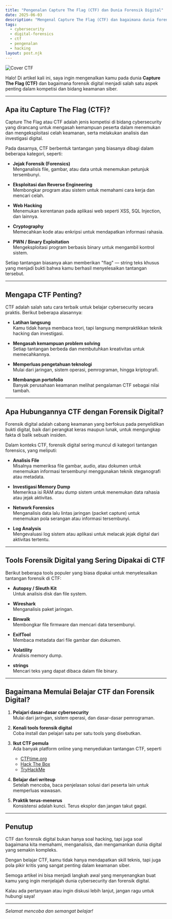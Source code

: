 ```yaml
---
title: "Pengenalan Capture The Flag (CTF) dan Dunia Forensik Digital"
date: 2025-06-03
description: "Mengenal Capture The Flag (CTF) dan bagaimana dunia forensik digital berperan dalam tantangan keamanan siber."
tags:
  - cybersecurity
  - digital-forensics
  - ctf
  - pengenalan
  - hacking
layout: post.njk
---
```


![Cover CTF](/images/Posts/ctf.jpeg)

Halo! Di artikel kali ini, saya ingin mengenalkan kamu pada dunia **Capture The Flag (CTF)** dan bagaimana forensik digital menjadi salah satu aspek penting dalam kompetisi dan bidang keamanan siber.

---

## Apa itu Capture The Flag (CTF)?

Capture The Flag atau CTF adalah jenis kompetisi di bidang cybersecurity yang dirancang untuk mengasah kemampuan peserta dalam menemukan dan mengeksploitasi celah keamanan, serta melakukan analisis dan investigasi digital.

Pada dasarnya, CTF berbentuk tantangan yang biasanya dibagi dalam beberapa kategori, seperti:

- **Jejak Forensik (Forensics)**  
  Menganalisis file, gambar, atau data untuk menemukan petunjuk tersembunyi.
  
- **Eksploitasi dan Reverse Engineering**  
  Membongkar program atau sistem untuk memahami cara kerja dan mencari celah.
  
- **Web Hacking**  
  Menemukan kerentanan pada aplikasi web seperti XSS, SQL Injection, dan lainnya.
  
- **Cryptography**  
  Memecahkan kode atau enkripsi untuk mendapatkan informasi rahasia.
  
- **PWN / Binary Exploitation**  
  Mengeksploitasi program berbasis binary untuk mengambil kontrol sistem.

Setiap tantangan biasanya akan memberikan "flag" — string teks khusus yang menjadi bukti bahwa kamu berhasil menyelesaikan tantangan tersebut.

---

## Mengapa CTF Penting?

CTF adalah salah satu cara terbaik untuk belajar cybersecurity secara praktis. Berikut beberapa alasannya:

- **Latihan langsung**  
  Kamu tidak hanya membaca teori, tapi langsung mempraktikkan teknik hacking dan investigasi.
  
- **Mengasah kemampuan problem solving**  
  Setiap tantangan berbeda dan membutuhkan kreativitas untuk memecahkannya.
  
- **Memperluas pengetahuan teknologi**  
  Mulai dari jaringan, sistem operasi, pemrograman, hingga kriptografi.
  
- **Membangun portofolio**  
  Banyak perusahaan keamanan melihat pengalaman CTF sebagai nilai tambah.

---

## Apa Hubungannya CTF dengan Forensik Digital?

Forensik digital adalah cabang keamanan yang berfokus pada penyelidikan bukti digital, baik dari perangkat keras maupun lunak, untuk mengungkap fakta di balik sebuah insiden.

Dalam konteks CTF, forensik digital sering muncul di kategori tantangan forensics, yang meliputi:

- **Analisis File**  
  Misalnya memeriksa file gambar, audio, atau dokumen untuk menemukan informasi tersembunyi menggunakan teknik steganografi atau metadata.
  
- **Investigasi Memory Dump**  
  Memeriksa isi RAM atau dump sistem untuk menemukan data rahasia atau jejak aktivitas.
  
- **Network Forensics**  
  Menganalisis data lalu lintas jaringan (packet capture) untuk menemukan pola serangan atau informasi tersembunyi.
  
- **Log Analysis**  
  Mengevaluasi log sistem atau aplikasi untuk melacak jejak digital dari aktivitas tertentu.

---

## Tools Forensik Digital yang Sering Dipakai di CTF

Berikut beberapa tools populer yang biasa dipakai untuk menyelesaikan tantangan forensik di CTF:

- **Autopsy / Sleuth Kit**  
  Untuk analisis disk dan file system.
  
- **Wireshark**  
  Menganalisis paket jaringan.
  
- **Binwalk**  
  Membongkar file firmware dan mencari data tersembunyi.
  
- **ExifTool**  
  Membaca metadata dari file gambar dan dokumen.
  
- **Volatility**  
  Analisis memory dump.
  
- **strings**  
  Mencari teks yang dapat dibaca dalam file binary.

---

## Bagaimana Memulai Belajar CTF dan Forensik Digital?

1. **Pelajari dasar-dasar cybersecurity**  
   Mulai dari jaringan, sistem operasi, dan dasar-dasar pemrograman.

2. **Kenali tools forensik digital**  
   Coba install dan pelajari satu per satu tools yang disebutkan.

3. **Ikut CTF pemula**  
   Ada banyak platform online yang menyediakan tantangan CTF, seperti  
   - [CTFtime.org](https://ctftime.org/)  
   - [Hack The Box](https://www.hackthebox.eu/)  
   - [TryHackMe](https://tryhackme.com/)

4. **Belajar dari writeup**  
   Setelah mencoba, baca penjelasan solusi dari peserta lain untuk memperluas wawasan.

5. **Praktik terus-menerus**  
   Konsistensi adalah kunci. Terus eksplor dan jangan takut gagal.

---

## Penutup

CTF dan forensik digital bukan hanya soal hacking, tapi juga soal bagaimana kita memahami, menganalisis, dan mengamankan dunia digital yang semakin kompleks.

Dengan belajar CTF, kamu tidak hanya mendapatkan skill teknis, tapi juga pola pikir kritis yang sangat penting dalam keamanan siber.

Semoga artikel ini bisa menjadi langkah awal yang menyenangkan buat kamu yang ingin menjelajah dunia cybersecurity dan forensik digital.

Kalau ada pertanyaan atau ingin diskusi lebih lanjut, jangan ragu untuk hubungi saya!

---

*Selamat mencoba dan semangat belajar!*

